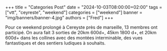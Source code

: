 +++
title = "Categories Post"
date = "2024-10-03T08:00:00+02:00"
tags = ["vtt", "ceyreste", "weekend"]
categories = ["weekend"]
banner = "img/banners/banner-4.jpg"
authors = ["Fred"]
+++

Pour ce weekend prolongé à Cereyste près de marseille, 13 membres ont participé. On aura fait 3 sorties de 20km 600d+, 45km 1800 d+, et 20km 600d+ dans les collines avec des montées interminable, des vues fantastiques et des sentiers ludiques à souhaits.
